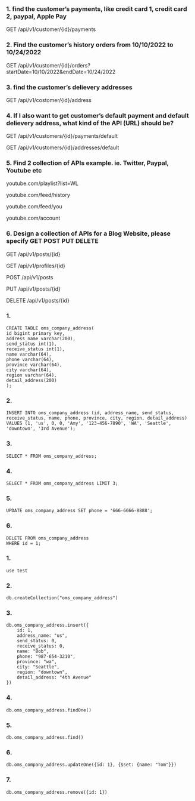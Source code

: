 ### 1. find the customer’s payments, like credit card 1, credit card 2, paypal, Apple Pay
GET /api/v1/customer/{id}/payments
### 2. Find the customer’s history orders from 10/10/2022 to 10/24/2022
GET /api/v1/customer/{id}/orders?startDate=10/10/2022&endDate=10/24/2022
### 3. find the customer’s delievery  addresses
GET /api/v1/costomer/{id}/address
### 4. If I also want to get customer’s default payment and default delievery address, what kind of the API (URL) should be?
GET /api/v1/customers/{id}/payments/default

GET /api/v1/customers/{id}/addresses/default
### 5. Find 2 collection of APIs example. ie. Twitter, Paypal, Youtube etc
youtube.com/playlist?list=WL

youtube.com/feed/history

youtube.com/feed/you

youtube.com/account

### 6. Design a collection of APIs for a Blog Website, please specify GET POST PUT DELETE
GET /api/v1/posts/{id}

GET /api/v1/profiles/{id}

POST /api/v1/posts

PUT /api/v1/posts/{id}

DELETE /api/v1/posts/{id}

### 1.
```
CREATE TABLE oms_company_address(
id bigint primary key,
address_name varchar(200),
send_status int(1),
receive_status int(1),
name varchar(64),
phone varchar(64),
province varchar(64),
city varchar(64),
region varchar(64),
detail_address(200)
);
```
### 2.
```
INSERT INTO oms_company_address (id, address_name, send_status, receive_status, name, phone, province, city, region, detail_address)
VALUES (1, 'us', 0, 0, 'Amy', '123-456-7890', 'WA', 'Seattle',  'downtown', '3rd Avenue');
```
### 3. 
```
SELECT * FROM oms_company_address;
```
### 4. 
```
SELECT * FROM oms_company_address LIMIT 3;
```
### 5.
```
UPDATE oms_company_address SET phone = '666-6666-8888';
```
### 6.
```
DELETE FROM oms_company_address
WHERE id = 1;
```

### 1.
```
use test
```
### 2.
```
db.createCollection("oms_company_address")
```
### 3.
```
db.oms_company_address.insert({
    id: 1,
    address_name: "us",
    send_status: 0,
    receive_status: 0,
    name: "Bob",
    phone: "987-654-3210",
    province: "wa",
    city: "Seattle",
    region: "downtown",
    detail_address: "4th Avenue"
})
```
### 4.
```
db.oms_company_address.findOne()
```
### 5.
```
db.oms_company_address.find()
```
### 6.
```
db.oms_company_address.updateOne({id: 1}, {$set: {name: "Tom"}})
```
### 7.
```
db.oms_company_address.remove({id: 1})
```